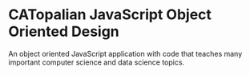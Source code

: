# CATopalian JavaScript Object Oriented Design

An object oriented JavaScript application with code that teaches many important computer science and data science topics.


